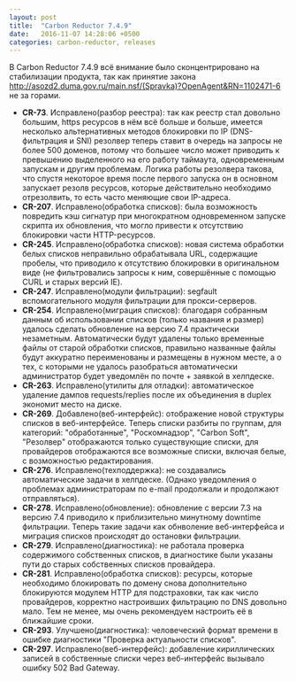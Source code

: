 ```yaml
---
layout: post
title:  "Carbon Reductor 7.4.9"
date:   2016-11-07 14:28:06 +0500
categories: carbon-reductor, releases
---
```

В Carbon Reductor 7.4.9 всё внимание было сконцентрировано на стабилизации продукта, так как принятие закона <http://asozd2.duma.gov.ru/main.nsf/(Spravka)?OpenAgent&RN=1102471-6>
не за горами.

- **CR-73**. Исправлено(разбор реестра): так как реестр стал довольно большим, https ресурсов в нём всё больше и больше, имеется несколько альтернативных методов блокировки по IP (DNS-фильтрация и SNI) резолвер теперь ставит в очередь на запросы не более 500 доменов, потому что большее число может приводить к превышению выделенного на его работу таймаута, одновременным запускам и другим проблемам. Логика работы резолвера такова, что спустя некоторое время после первого запуска он в основном запускает резолв ресурсов, которые действительно необходимо отрезолвить, то есть часто меняющие свои IP-адреса.
- **CR-207**. Исправлено(обработка списков): была возможность повредить кэш сигнатур при многократном одновременном запуске скрипта их обновления, что могло привести к отсутствию блокировки части HTTP-ресурсов.
- **CR-245**. Исправлено(обработка списков): новая система обработки белых списков неправильно обрабатывала URL, содержащие пробелы, что приводило к отсутствию блокировки в оригинальном виде (не фильтровались запросы к ним, совершённые с помощью CURL и старых версий IE).
- **CR-247**. Исправлено(модули фильтрации): segfault вспомогательного модуля фильтрации для прокси-серверов.
- **CR-254**. Исправлено(миграция списков): благодаря собранным данным об использовании списков (только названия и размер) удалось сделать обновление на версию 7.4 практически незаметным. Автоматически будут удалены только временные файлы от старой обработки списков, правильно названные файлы будут аккуратно переименованы и размещены в нужном месте, а о тех, с которыми не удалось разобраться автоматически администратор будет уведомлён по почте + заявкой в хелпдеске.
- **CR-263**. Исправлено(утилиты для отладки): автоматическое удаление дампов requests/replies после их объединения в duplex экономит место на диске.
- **CR-269**. Добавлено(веб-интерфейс): отображение новой структуры списков в веб-интерфейсе. Теперь списки разбиты по группам, для категорий: "обработанные", "Роскомнадзор", "Carbon Soft", "Резолвер" отображаются только существующие списки, для провайдеров отображаются все возможные списки, включая белые, с возможностью редактирования.
- **CR-276**. Исправлено(техподдержка): не создавались автоматические задачи в хелпдеске. (Однако уведомления о проблемах администраторам по e-mail продолжали и продолжают отправляться).
- **CR-278**. Исправлено(обновление): обновление с версии 7.3 на версию 7.4 приводило к приблизительно минутному downtime фильтрации. Теперь такие задачи как обнволение веб-интерфейса и миграция списков происходят до остановки фильтрации.
- **CR-279**. Исправлено(диагностика): не работала проверка содержимого собственных списков, в диагностике были указаны пути до старых собственных списков провайдера.
- **CR-281**. Исправлено(обработка списков): ресурсы, которые необходимо блокировать по домену снова дополнительно блокируются модулем HTTP для подстраховки, так как число провайдеров, корректно настроивших фильтрацию по DNS довольно мало. Тем не менее, мы очень рекомендуем настроить её в ближайшие сроки.
- **CR-293**. Улучшено(диагностика): человеческий формат времени в ошибке диагностики "Проверка актуальности списков".
- **CR-297**. Исправлено(веб-интерфейс): добавление кириллических записей в собственные списки через веб-интерфейс вызывало ошибку 502 Bad Gateway.
